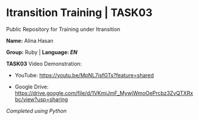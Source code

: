 # Itransition Training | TASK03
Public Repository for Training under Itransition 

 **Name:** Alina Hasan
 
 **Group:** Ruby | **Language: *EN***

**TASK03** 
Video Demonstration: 

* YouTube: https://youtu.be/MpNL7isfGTs?feature=shared

* Google Drive: https://drive.google.com/file/d/1VKmiJmF_MywjWmoOePrcbz3ZvQTXRxbc/view?usp=sharing 

*Completed using Python*

